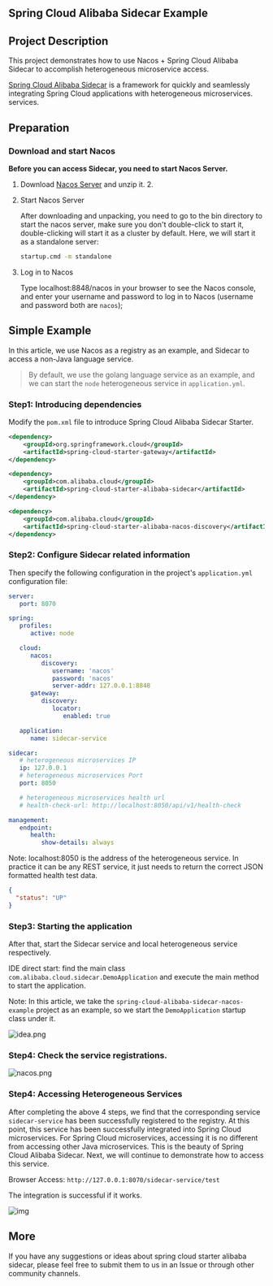 ## Spring Cloud Alibaba Sidecar Example

## Project Description

This project demonstrates how to use Nacos + Spring Cloud Alibaba Sidecar to accomplish heterogeneous microservice access.

[Spring Cloud Alibaba Sidecar](https://sca.aliyun.com/zh-cn/docs/2022.0.0.0/user-guide/sidecar/overview) is a framework for quickly and seamlessly integrating Spring Cloud applications with heterogeneous microservices. services.

## Preparation

### Download and start Nacos

**Before you can access Sidecar, you need to start Nacos Server.**

1. Download [Nacos Server](https://github.com/alibaba/nacos/releases/download/2.1.0/nacos-server-2.1.0.zip) and unzip it. 2.

2. Start Nacos Server

   After downloading and unpacking, you need to go to the bin directory to start the nacos server, make sure you don't double-click to start it, double-clicking will start it as a cluster by default. Here, we will start it as a standalone server:

   ```bash
   startup.cmd -m standalone
   ```

3. Log in to Nacos

   Type localhost:8848/nacos in your browser to see the Nacos console, and enter your username and password to log in to Nacos (username and password both are `nacos`);

## Simple Example

In this article, we use Nacos as a registry as an example, and Sidecar to access a non-Java language service.

> By default, we use the golang language service as an example, and we can start the `node` heterogeneous service in `application.yml`.

### Step1: Introducing dependencies

Modify the `pom.xml` file to introduce Spring Cloud Alibaba Sidecar Starter.

```xml
<dependency>
    <groupId>org.springframework.cloud</groupId>
    <artifactId>spring-cloud-starter-gateway</artifactId>
</dependency>

<dependency>
    <groupId>com.alibaba.cloud</groupId>
    <artifactId>spring-cloud-starter-alibaba-sidecar</artifactId>
</dependency>

<dependency>
    <groupId>com.alibaba.cloud</groupId>
    <artifactId>spring-cloud-starter-alibaba-nacos-discovery</artifactId>
</dependency>
```

### Step2: Configure Sidecar related information

Then specify the following configuration in the project's `application.yml` configuration file:

```yaml
server:
   port: 8070

spring:
   profiles:
      active: node

   cloud:
      nacos:
         discovery:
            username: 'nacos'
            password: 'nacos'
            server-addr: 127.0.0.1:8848
      gateway:
         discovery:
            locator:
               enabled: true

   application:
      name: sidecar-service

sidecar:
   # heterogeneous microservices IP
   ip: 127.0.0.1
   # heterogeneous microservices Port
   port: 8050

   # heterogeneous microservices health url
   # health-check-url: http://localhost:8050/api/v1/health-check

management:
   endpoint:
      health:
         show-details: always
```

Note: localhost:8050 is the address of the heterogeneous service. In practice it can be any REST service, it just needs to return the correct JSON formatted health test data.

```json
{
  "status": "UP"
}
```

### Step3: Starting the application

After that, start the Sidecar service and local heterogeneous service respectively.

IDE direct start: find the main class `com.alibaba.cloud.sidecar.DemoApplication` and execute the main method to start the application.

Note: In this article, we take the `spring-cloud-alibaba-sidecar-nacos-example` project as an example, so we start the `DemoApplication` startup class under it.

![idea.png](https://cdn.nlark.com/yuque/0/2022/png/1752280/1662550869316-98d574af-d1ba-4c00-a0af-5e33e13075fd.png)

### Step4: Check the service registrations.

![nacos.png](https://cdn.nlark.com/yuque/0/2022/png/1752280/1662548324337-566cc824-4d08-4041-ac83-1968c7347a9e.png)

### Step4: Accessing Heterogeneous Services

After completing the above 4 steps, we find that the corresponding service `sidecar-service` has been successfully registered to the registry. At this point, this service has been successfully integrated into Spring Cloud microservices. For Spring Cloud microservices, accessing it is no different from accessing other Java microservices.
This is the beauty of Spring Cloud Alibaba Sidecar. Next, we will continue to demonstrate how to access this service.

Browser Access: `http://127.0.0.1:8070/sidecar-service/test`

The integration is successful if it works.

![img](https://cdn.nlark.com/yuque/0/2022/png/1752280/1662549893322-1b7a761a-ecd7-44ae-88b6-872eca43a866.png)

## More

If you have any suggestions or ideas about spring cloud starter alibaba sidecar, please feel free to submit them to us in an Issue or through other community channels.
